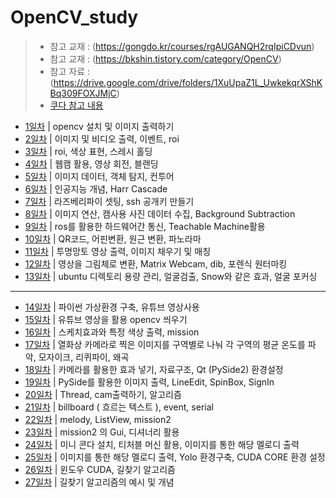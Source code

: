 # OpenCV_study
> * 참고 교재 : (https://gongdo.kr/courses/rgAUGANQH2rqIpiCDvun)
> * 참고 교재 : (https://bkshin.tistory.com/category/OpenCV)
> * 참고 자료 : (https://drive.google.com/drive/folders/1XuUpaZ1L_UwkekqrXShKBq309FOXJMjC)
> * [쿠다 참고 내용](cuda.md)
- [1일차](20230516.md) | opencv 설치 및 이미지 출력하기
- [2일차](20230517.md) | 이미지 및 비디오 출력, 이벤트, roi
- [3일차](20230518.md) | roi, 색상 표현, 스레시 홀딩
- [4일차](20230519.md) | 웹캠 활용, 영상 회전, 블랜딩
- [5일차](20230522.md) | 이미지 데이터, 객체 탐지, 컨투어
- [6일차](20230523.md) | 인공지능 개념, Harr Cascade
- [7일차](20230524.md) | 라즈베리파이 셋팅, ssh 공개키 만들기
- [8일차](20230525.md) | 이미지 연산, 캠사용 사진 데이터 수집, Background Subtraction
- [9일차](20230526.md) | ros를 활용한 하드웨어간 통신, Teachable Machine활용
- [10일차](20230530.md) | QR코드, 어핀변환, 원근 변환, 파노라마
- [11일차](20230531.md) | 투명망토 영상 출력, 이미지 채우기 및 매칭
- [12일차](20230601.md) | 영상을 그림체로 변환, Matrix Webcam, dib, 포렌식 원터마킹
- [13일차](20230602.md) | ubuntu 디렉토리 용량 관리, 얼굴검출, Snow와 같은 효과, 얼굴 포커싱
-----------------------------------------------------------
- [14일차](20230605.md) | 파이썬 가상환경 구축, 유튜브 영상사용
- [15일차](20230607.md) | 유튜브 영상을 활용 opencv 씌우기
- [16일차](20230608.md) | 스케치효과와 특정 색상 출력, mission
- [17일차](20230609.md) | 열화상 카메라로 찍은 이미지를 구역별로 나눠 각 구역의 평균 온도를 파악, 모자이크, 리퀴파이, 왜곡
- [18일차](20230612.md) | 카메라를 활용한 효과 넣기, 자료구조, Qt (PySide2) 환경설정
- [19일차](20230613.md) | PySide를 활용한 이미지 출력, LineEdit, SpinBox, SignIn
- [20일차](20230614.md) | Thread, cam출력하기, 알고리즘
- [21일차](20230615.md) | billboard ( 흐르는 텍스트 ), event, serial
- [22일차](20230616.md) | melody, ListView, mission2
- [23일차](20230619.md) | mission2 의 Gui, 디셔너리 활용
- [24일차](20230620.md) | 미니 콘다 설치, 티처블 머신 활용, 이미지를 통한 해당 멜로디 출력
- [25일차](20230621.md) | 이미지를 통한 해당 멜로디 출력, Yolo 환경구축, CUDA CORE 환경 설정
- [26일차](20230622.md) | 윈도우 CUDA, 길찾기 알고리즘
- [27일차](20230623.md) | 길찾기 알고리즘의 예시 및 개념

